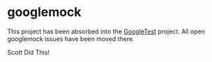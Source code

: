 # googlemock

This project has been absorbed into the [GoogleTest](http://github.com/google/googletest) project.
All open googlemock issues have been moved there.

Scott Did This!
